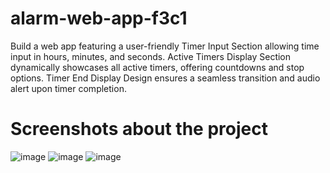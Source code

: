# alarm-web-app-f3c1
Build a web app featuring a user-friendly Timer Input Section allowing time input in hours, minutes, and seconds. Active Timers Display Section dynamically showcases all active timers, offering countdowns and stop options. Timer End Display Design ensures a seamless transition and audio alert upon timer completion.

# Screenshots about the project
![image](https://github.com/VaibhavMali001/multiple-timer-web-app-f2c3/assets/139566561/05ce0384-6a18-4aa2-bb92-88dd64ce7ebe)
![image](https://github.com/VaibhavMali001/multiple-timer-web-app-f2c3/assets/139566561/0c8d16cc-c90d-4e74-baef-a2d3290759e3)
![image](https://github.com/VaibhavMali001/multiple-timer-web-app-f2c3/assets/139566561/07cad1fe-dc8a-4fae-bcf4-b744c6b1b04b)


